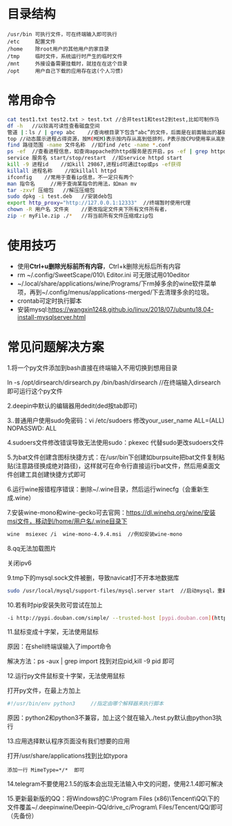 # 目录结构

```
/usr/bin 可执行文件，可在终端输入即可执行
/etc 	 配置文件
/home    除root用户的其他用户的家目录
/tmp     临时文件，系统运行时产生的临时文件
/mnt     外接设备需要挂载时，就挂在在这个目录
/opt	 用户自己下载的应用存在这(个人习惯)
```

# 常用命令

```bash
cat test1.txt test2.txt > test.txt //合并test1和test2到test,比如可制作马
df -h	//以较高可读性查看磁盘空间
管道 |：ls / | grep abc	//查询根目录下包含“abc”的文件，后面是在前面输出的基础上过滤的
top //动态展示进程占得资源，按M(MEM)表示按内存从高到低排列，P表示按CPU使用率从高到低排列
find 路径范围 -name 文件名称  //如find /etc -name *.conf
ps -ef	//查看进程信息，如查询appache的httpd服务是否开启，ps -ef | grep httpd
service 服务名 start/stop/restart	//如service httpd start
kill -9 进程id	//如kill 29867,进程id可通过top或ps -ef获得
killall 进程名称	//如killall httpd
ifconfig	//常用于查看ip信息，不一定只有两个
man 指令名		//用于查询某指令的用法，如man mv
tar -zxvf 压缩包	//解压压缩包
sudo dpkg -i test.deb	//安装deb包
export http_proxy="http://127.0.0.1:12333"	//终端暂时使用代理
chown -R 用户名 文件夹	//更改指定文件夹下所有文件所有者，
zip -r myFile.zip ./*  	//将当前所有文件压缩成zip包
```

# 使用技巧

- 使用**Ctrl+u删除光标前所有内容**，Ctrl+k删除光标后所有内容
- rm ~/.config/SweetScape/010\ Editor.ini  可无限试用010editor
- ~/.local/share/applications/wine/Programs/下rm掉多余的wine软件菜单项，再到~/.config/menus/applications-merged/下去清理多余的垃圾。
- crontab可定时执行脚本
- 安装mysql:https://wangxin1248.github.io/linux/2018/07/ubuntu18.04-install-mysqlserver.html

# 常见问题解决方案

1.将一个py文件添加到bash直接在终端输入不用切换到想用目录

ln -s /opt/dirsearch/dirsearch.py /bin/bash/dirsearch   //在终端输入dirsearch即可运行这个py文件

2.deepin中默认的编辑器用dedit(ded按tab即可)

3..普通用户使用sudo免密码：vi /etc/sudoers 修改your_user_name ALL=(ALL) NOPASSWD: ALL

4.sudoers文件修改错误导致无法使用sudo：pkexec 代替sudo更改sudoers文件

5.为bat文件创建含图标快捷方式：在/usr/bin下创建如burpsuite把bat文件复制粘贴(注意路径换成绝对路径)，这样就可在命令行直接运行bat文件，然后用桌面文件创建工具创建快捷方式即可

6.运行wine报错程序错误：删除~/.wine目录，然后运行winecfg（会重新生成.wine）

7.安装wine-mono和wine-gecko可去官网：https://dl.winehq.org/wine/安装msi文件，移动到/home/用户名/.wine目录下

```bash
wine  msiexec /i  wine-mono-4.9.4.msi  //例如安装wine-mono
```

8.qq无法加载图片

关闭ipv6

9.tmp下的mysql.sock文件被删，导致navicat打不开本地数据库

```bash
sudo /usr/local/mysql/support-files/mysql.server start  //启动mysql，重新生成mysql.sock文件
```

10.若有时pip安装失败可尝试在加上

```bash
-i http://pypi.douban.com/simple/ --trusted-host [pypi.douban.com](http://pypi.douban.com/)
```

11.鼠标变成十字架，无法使用鼠标

原因：在shell终端误输入了import命令

解决方法：ps -aux | grep import    找到对应pid,kill -9 pid 即可

12.运行py文件鼠标变十字架，无法使用鼠标

打开py文件，在最上方加上

```python
#!/usr/bin/env python3     //指定由哪个解释器来执行脚本
```

原因：python2和python3不兼容，加上这个就在输入./test.py默认由python3执行

13.应用选择默认程序页面没有我们想要的应用

打开/usr/share/applications找到比如typora

```
添加一行 MimeType=*/*  即可
```

14.telegram不要使用2.1.5的版本会出现无法输入中文的问题，使用2.1.4即可解决

15.更新最新版的QQ：将Windows的C:\Program Files (x86)\Tencent\QQ\下的文件覆盖~/.deepinwine/Deepin-QQ/drive_c/Program\ Files/Tencent/QQ/即可（先备份）